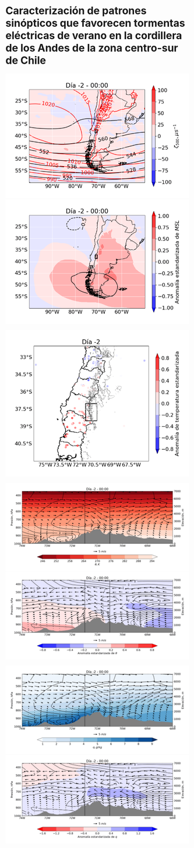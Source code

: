 # Caracterización de patrones sinópticos que favorecen tormentas eléctricas de verano en la cordillera de los Andes de la zona centro-sur de Chile

![](https://github.com/Fran-GS-96/Tesis_MMC_gifs/blob/main/z500-mslp-relvort.gif) ![](https://github.com/Fran-GS-96/Tesis_MMC_gifs/blob/main/a_z500_a-mslp.gif)

![](https://github.com/Fran-GS-96/Tesis_MMC_gifs/blob/main/stations_all.gif)

![](https://github.com/Fran-GS-96/Tesis_MMC_gifs/blob/main/LAT-ALT_theta_viento.gif)
![](https://github.com/Fran-GS-96/Tesis_MMC_gifs/blob/main/LAT-ALT_a-theta_a-viento.gif)


![](https://github.com/Fran-GS-96/Tesis_MMC_gifs/blob/main/LAT-ALT_q_viento.gif)
![](https://github.com/Fran-GS-96/Tesis_MMC_gifs/blob/main/LAT-ALT_a-q_a-viento.gif)
